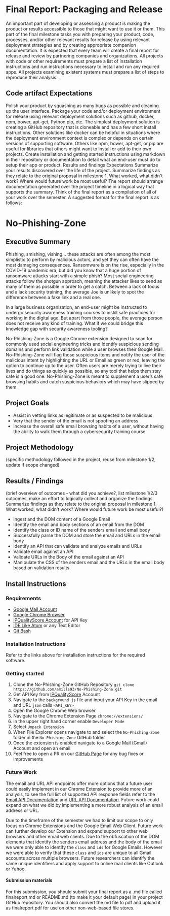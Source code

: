 # Final Report: Packaging and Release

An important part of developing or assessing a product is making the product or results accessible to those that might want to use it or them. This part of the final milestone tasks you with preparing your product, code, processes, and/or other relevant results for release by using relevant deployment strategies and by creating appropriate companion documentation. It is expected that every team will create a final report for release and review by partnering companies and organizations. All projects with code or other requirements must prepare a list of installation instructions and run instructions necessary to install and run any required apps. All projects examining existent systems must prepare a list of steps to reproduce their analysis.

## Code artifact Expectations
Polish your product by squashing as many bugs as possible and cleaning up the user interface.
Package your code and/or deployment environment for release using relevant deployment solutions such as github, docker, npm, bower, apt-get, Python pip, etc. The simplest deployment solution is creating a GitHub repository that is cloneable and has a few short install instructions. Other solutions like docker can be helpful in situations where the deployment environment context is complex or depends on certain versions of supporting software. Others like npm, bower, apt-get, or pip are useful for libraries that others might want to install or add to their own projects.
Create installation and getting started instructions using markdown in their repository or documentation to detail what an end-user must do to setup their app or product.
Results and findings Expectations
Summarize your results discovered over the life of the project.
Summarize findings as they relate to the original proposal in milestone 1. What worked, what didn't work? Where would future work be most useful?
The report should arrange documentation generated over the project timeline in a logical way that supports the summary. Think of the final report as a compilation of all of your work over the semester.
A suggested format for the final report is as follows:

# No-Phishing-Zone
## Executive Summary
Phishing, smishing, vishing… these attacks are often among the most simplistic to perform by malicious actors, and yet they can often have the most damaging consequences. Ransomware is on the rise, especially in the COVID-19 pandemic era, but did you know that a huge portion of ransomware attacks start with a simple phish? Most social engineering attacks follow the shotgun approach, meaning the attacker likes to send as many of them as possible in order to get a catch. Between a lack of focus and a lack security training, the average Joe is unlikely to spot the difference between a fake link and a real one.  

In a large business organization, an end-user might be instructed to undergo security awareness training courses to instill safe practices for working in the digital age.  But apart from those people, the average person does not receive any kind of training.  What if we could bridge this knowledge gap with security awareness tooling?

No-Phishing-Zone is a Google Chrome extension designed to scan for commonly used social engineering tricks and identify suspicious sending domains and perform link validation while a user browses their Google Mail. No-Phishing-Zone will flag those suspicious items and notify the user of the malicious intent by highlighting the URL or Email as green or red, leaving the option to continue up to the user. Often users are merely trying to live their lives and do things as quickly as possible, so any tool that helps them stay safe is a good one.  No-Phishing-Zone is meant to supplement a user’s safe browsing habits and catch suspicious behaviors which may have slipped by them.

## Project Goals
*	Assist in vetting links as legitimate or as suspected to be malicious
*	Very that the sender of the email is not spoofing an address
*	Increase the overall safe email browsing habits of a user, without having the ability to walk them through a cybersecurity training course

## Project Methodology
(specific methodology followed in the project, reuse from milestone 1/2, update if scope changed)

## Results / Findings
(brief overview of outcomes - what did you achieve?, list milestone 1/2/3 outcomes, make an effort to logically collect and organize the findings. Summarize findings as they relate to the original proposal in milestone 1. What worked, what didn't work? Where would future work be most useful?)

* Ingest and the DOM content of a Google Email
* Identify the email and body sections of an email from the DOM
* Identify the class or ID name of the senders email and email body
* Successfully parse the DOM and store the email and URLs in the email body
* Identify an API that can validate and analyze emails and URLs
* Validate email against an API
* Validate URLs in the Body of the email against an API
* Manipulate the CSS of the senders email and the URLs in the email body based on validation results

## Install Instructions
### Requirements
* [Google Mail Account](https://support.google.com/mail/answer/56256?hl=en)
* [Google Chrome Browser](https://www.google.com/chrome/index.html?msclkid=f61664c0b52a11eca13a87e11c8e1852)
* [IPQualityScore Account](https://www.ipqualityscore.com/create-account) for API Key
* [IDE Like Atom](https://atom.io/) or any Text Editor
* [Git Bash](https://git-scm.com/downloads)

### Installation Instructions
Refer to the links above for installation instructions for the required software.

### Getting started
1. Clone the No-Phishing-Zone GitHub Repository `git clone https://github.com/amills93/No-Phishing-Zone.git`
2. Get API Key from [IPQualityScore](https://www.ipqualityscore.com/create-account) Account
3. Navigate to the `background.js` file and input your API Key in the email and URL `json` calls `<API_KEY>`
4. Open the Google Chrome Web browser
5. Navigate to the Chrome Extension Page `chrome://extensions/`
6. In the upper right hand corner enable `Developer Mode`
7. Select `Unpack Extension`
8. When File Explorer opens navigate to and select the `No-Phishing-Zone` folder in the `No-Phishing-Zone` GitHub folder
9. Once the extension is enabled navigate to a Google Mail (Gmail) Account and open an email
10. Feel free to open a PR on our [GitHub Page](https://github.com/amills93/No-Phishing-Zone) for any bug fixes or improvements

### Future Work
The email and URL API endpoints offer more options that a future user could easily implement in our Chrome Extension to provide more of an analysis, to see the full list of supported API response fields refer to the [Email API Documentation](https://www.ipqualityscore.com/documentation/email-validation/overview) and [URL API Documentation](https://www.ipqualityscore.com/documentation/malicious-url-scanner-api/overview). Future work could expand on what we did by implementing a more robust analysis of an email address or URL.

Due to the timeframe of the semester we had to limit our scope to only focus on Chrome Extensions and the Google Email Web Client. Future work can further develop our Extension and expand support to other web browsers and other email web clients. Due to the obfuscation of the DOM elements that identify the senders email address and the body of the email we were only able to identify the `class` and `ids` for Google Emails. However we were able to verify that these `class` and `ids` are unique to all Gmail accounts across multiple browsers. Future researchers can identify the same unique identifiers and apply support to online mail clients like Outlook or Yahoo. 

#### Submission materials
For this submission, you should submit your final report as a .md file called finalreport.md or README.md (to make it your default page) in your project GitHub repository. You should also convert the md file to pdf and upload it as finalreport.pdf for use on other non-web-based file stores.
